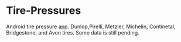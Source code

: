 # Tire-Pressures
Android tire pressure app.
Dunlop,Pirelli, Metzler, Michelin, Continetal, Bridgestone, and Avon tires.  Some data is still pending.
